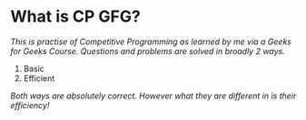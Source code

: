 # What is CP GFG?

_This is practise of Competitive Programming as learned by me via a Geeks for Geeks Course. Questions and problems are solved in broadly 2 ways._

1. Basic
2. Efficient

_Both ways are absolutely correct. However what they are different in is their efficiency!_
